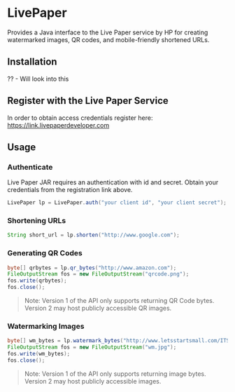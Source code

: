 # LivePaper

Provides a Java interface to the Live Paper service by HP for creating watermarked images, QR codes, and mobile-friendly shortened URLs.

## Installation

?? - Will look into this 

## Register with the Live Paper Service

In order to obtain access credentials register here:  https://link.livepaperdeveloper.com

## Usage

### Authenticate

Live Paper JAR requires an authentication  with id and secret. Obtain your credentials from the registration link above.

```java
LivePaper lp = LivePaper.auth("your client id", "your client secret");
```


### Shortening URLs

```java
String short_url = lp.shorten("http://www.google.com");
```


### Generating QR Codes

```java
byte[] qrbytes = lp.qr_bytes("http://www.amazon.com");
FileOutputStream fos = new FileOutputStream("qrcode.png");
fos.write(qrbytes);
fos.close();
```

> Note: Version 1 of the API only supports returning QR Code bytes. Version 2 may host publicly accessible QR images.

### Watermarking Images

```java
byte[] wm_bytes = lp.watermark_bytes("http://www.letsstartsmall.com/ITSE2313_WebAuthoring/images/unit3/jpg_example1.jpg","http://www.hp.com");
FileOutputStream fos = new FileOutputStream("wm.jpg");
fos.write(wm_bytes);
fos.close();
```

> Note: Version 1 of the API only supports returning image bytes. Version 2 may host publicly accessible images.
